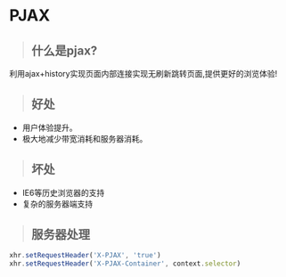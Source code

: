 # PJAX

>## 什么是pjax?

利用ajax+history实现页面内部连接实现无刷新跳转页面,提供更好的浏览体验!

>## 好处

 * 用户体验提升。
 * 极大地减少带宽消耗和服务器消耗。

 >## 坏处
 * IE6等历史浏览器的支持
 * 复杂的服务器端支持

 >## 服务器处理

 ```js
xhr.setRequestHeader('X-PJAX', 'true')
xhr.setRequestHeader('X-PJAX-Container', context.selector)
 ```